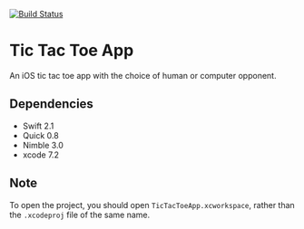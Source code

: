 [![Build Status](https://travis-ci.org/scarvill91/TicTacToeApp.svg?branch=master)](https://travis-ci.org/scarvill91/TicTacToeApp)

# Tic Tac Toe App

An iOS tic tac toe app with the choice of human or computer opponent.

## Dependencies
- Swift 2.1
- Quick 0.8
- Nimble 3.0
- xcode 7.2

## Note
To open the project, you should open ```TicTacToeApp.xcworkspace```, rather than the ```.xcodeproj``` file of the same name.
